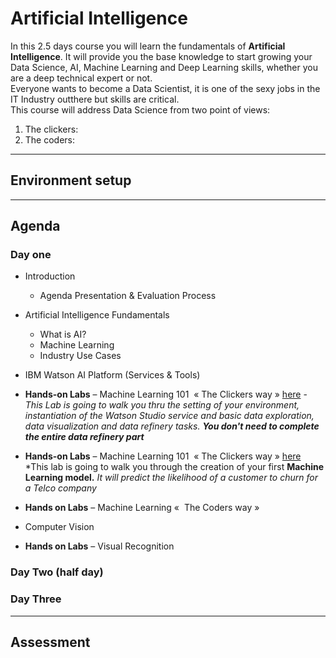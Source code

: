 # Artificial Intelligence

In this 2.5 days course you will learn the fundamentals of **Artificial Intelligence**. It will provide you the base knowledge to start growing your Data Science, AI, Machine Learning and Deep Learning skills, whether you are a deep technical expert or not.  
Everyone wants to become a Data Scientist, it is one of the sexy jobs in the IT Industry outthere but skills are critical.  
This course will address Data Science from two point of views:
1. The clickers:
2. The coders:

---
## Environment setup


---
## Agenda
### Day one
+ Introduction
  + Agenda Presentation & Evaluation Process
+ Artificial Intelligence Fundamentals
  + What is AI?
  + Machine Learning
  + Industry Use Cases
+ IBM Watson AI Platform (Services & Tools)

+ **Hands-on Labs** – Machine Learning 101  « The Clickers way » [here](Labs/DayOneLabs/Lab1-GettingStarted.md) - *This Lab is going to walk you thru the setting of your environment, instantiation of the Watson Studio service and basic data exploration, data visualization and data refinery tasks.* ***You don't need to complete the entire data refinery part***
+ **Hands-on Labs** – Machine Learning 101  « The Clickers way » [here](Labs/DayOneLabs/Lab2-WatsonML_Model_Builder.md) *This lab is going to walk you through the creation of your first **Machine Learning model.** *It will predict the likelihood of a customer to churn for a Telco company*  

+ **Hands on Labs** – Machine Learning «  The Coders way »
+ Computer Vision
+ **Hands on Labs** – Visual Recognition



### Day Two (half day)

### Day Three

---
## Assessment
